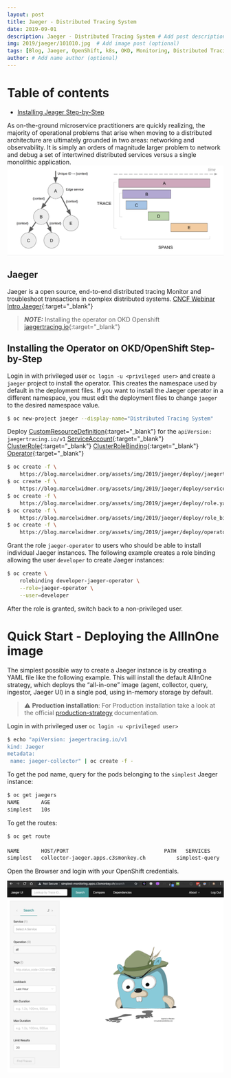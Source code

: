 ```yaml
---
layout: post
title: Jaeger - Distributed Tracing System
date: 2019-09-01
description: Jaeger - Distributed Tracing System # Add post description (optional)
img: 2019/jaeger/101010.jpg  # Add image post (optional)
tags: [Blog, Jaeger, OpenShift, k8s, OKD, Monitoring, Distributed Tracing]
author: # Add name author (optional)
---
```


# Table of contents
* [Installing Jeager Step-by-Step](#installStepByStep)

As on-the-ground microservice practitioners are quickly realizing, the majority of operational problems that arise when moving to a
distributed architecture are ultimately grounded in two areas: networking and observability. 
It is simply an orders of magnitude larger problem to network and debug a set of intertwined distributed services versus a single monolithic application.
![Distributed Tracing In A Nutshell](/assets/img/2019/jaeger/Distributed-Tracing-In-A-Nutshell.png)

## Jaeger 
Jaeger is a open source, end-to-end distributed tracing Monitor and troubleshoot transactions in complex distributed systems.
[CNCF Webinar Intro Jaeger](https://www.cncf.io/wp-content/uploads/2018/01/CNCF_Webinar_Intro_Jaeger_v1.0_-_2018-01-16.pdf){:target="_blank"}

> **_NOTE:_**  Installing the operator on OKD Openshift [jaegertracing.io](https://www.jaegertracing.io/docs/1.13/operator/#installing-the-operator-on-okd-openshift){:target="_blank"}


## Installing the Operator on OKD/OpenShift Step-by-Step  <a name="installStepByStep"></a>
Login in with privileged user `oc login -u <privileged user>` and create a `jaeger` project to install the operator.
This creates the namespace used by default in the deployment files. If you want to install the Jaeger operator in a different namespace, 
you must edit the deployment files to change `jaeger` to the desired namespace value.
```bash
$ oc new-project jaeger --display-name="Distributed Tracing System"
```

Deploy [CustomResourceDefinition](/assets/img/2019/jaeger/deploy/jaegertracing_v1_jaeger_crd.yaml){:target="_blank"} for the `apiVersion: jaegertracing.io/v1`
[ServiceAccount](/assets/img/2019/jaeger/deploy/service_account.yaml){:target="_blank"} [ClusterRole](/assets/img/2019/jaeger/deploy/role.yaml){:target="_blank"} 
[ClusterRoleBinding](/assets/img/2019/jaeger/deploy/role_binding.yaml){:target="_blank"} [Operator](/assets/img/2019/jaeger/deploy/operator.yaml){:target="_blank"}

```bash
$ oc create -f \
    https://blog.marcelwidmer.org/assets/img/2019/jaeger/deploy/jaegertracing_v1_jaeger_crd.yaml
$ oc create -f \
    https://blog.marcelwidmer.org/assets/img/2019/jaeger/deploy/service_account.yaml    
$ oc create -f \
    https://blog.marcelwidmer.org/assets/img/2019/jaeger/deploy/role.yaml    
$ oc create -f \
    https://blog.marcelwidmer.org/assets/img/2019/jaeger/deploy/role_binding.yaml    
$ oc create -f \
    https://blog.marcelwidmer.org/assets/img/2019/jaeger/deploy/operator.yaml    

```

Grant the role `jaeger-operator` to users who should be able to install individual Jaeger instances. 
The following example creates a role binding allowing the user `developer` to create Jaeger instances:
```bash 
$ oc create \
    rolebinding developer-jaeger-operator \
    --role=jaeger-operator \
    --user=developer
```
After the role is granted, switch back to a non-privileged user.


# Quick Start - Deploying the AllInOne image
The simplest possible way to create a Jaeger instance is by creating a YAML file like the following example. 
This will install the default AllInOne strategy, which deploys the “all-in-one” image 
(agent, collector, query, ingestor, Jaeger UI) in a single pod, using in-memory storage by default.

> ⚠️ **Production installation**: For Production installation take a look at the official [production-strategy](https://www.jaegertracing.io/docs/1.13/operator/#production-strategy) documentation.


Login in with privileged user `oc login -u <privileged user>`
```bash 
$ echo "apiVersion: jaegertracing.io/v1
kind: Jaeger
metadata:
 name: jaeger-collector" | oc create -f -
```
To get the pod name, query for the pods belonging to the `simplest` Jaeger instance:

```bash
$ oc get jaegers                                                                                                                                                            
NAME       AGE
simplest   10s
```

To get the routes:
```bash
$ oc get route

NAME       HOST/PORT                               PATH   SERVICES         PORT    TERMINATION   WILDCARD
simplest   collector-jaeger.apps.c3smonkey.ch          simplest-query   <all>   reencrypt     None
```

Open the Browser and login with your OpenShift credentials.

![Simples Jaeger Monitoring](/assets/img/2019/jaeger/simplest-monitoring.png)



[jekyll-docs]: https://jekyllrb.com/docs/home
[jekyll-gh]:   https://github.com/jekyll/jekyll
[jekyll-talk]: https://talk.jekyllrb.com/
